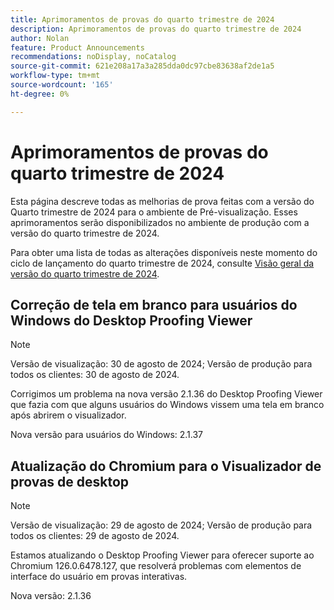 ```yaml
---
title: Aprimoramentos de provas do quarto trimestre de 2024
description: Aprimoramentos de provas do quarto trimestre de 2024
author: Nolan
feature: Product Announcements
recommendations: noDisplay, noCatalog
source-git-commit: 621e208a17a3a285dda0dc97cbe83638af2de1a5
workflow-type: tm+mt
source-wordcount: '165'
ht-degree: 0%

---
```


# Aprimoramentos de provas do quarto trimestre de 2024

Esta página descreve todas as melhorias de prova feitas com a versão do Quarto trimestre de 2024 para o ambiente de Pré-visualização. Esses aprimoramentos serão disponibilizados no ambiente de produção com a versão do quarto trimestre de 2024.

Para obter uma lista de todas as alterações disponíveis neste momento do ciclo de lançamento do quarto trimestre de 2024, consulte [Visão geral da versão do quarto trimestre de 2024](/help/quicksilver/product-announcements/product-releases/24-q4-release-activity/24-q4-release-overview.md).

## Correção de tela em branco para usuários do Windows do Desktop Proofing Viewer

>[!NOTE]
>
>Versão de visualização: 30 de agosto de 2024; Versão de produção para todos os clientes: 30 de agosto de 2024.

Corrigimos um problema na nova versão 2.1.36 do Desktop Proofing Viewer que fazia com que alguns usuários do Windows vissem uma tela em branco após abrirem o visualizador.

Nova versão para usuários do Windows: 2.1.37


## Atualização do Chromium para o Visualizador de provas de desktop

>[!NOTE]
>
>Versão de visualização: 29 de agosto de 2024; Versão de produção para todos os clientes: 29 de agosto de 2024.

Estamos atualizando o Desktop Proofing Viewer para oferecer suporte ao Chromium 126.0.6478.127, que resolverá problemas com elementos de interface do usuário em provas interativas.

Nova versão: 2.1.36


